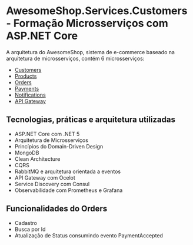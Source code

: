 # AwesomeShop.Services.Customers - Formação Microsserviços com ASP.NET Core

A arquitetura do AwesomeShop, sistema de e-commerce baseado na arquitetura de microsserviços, contém 6 microsserviços:
- [Customers](https://github.com/fillipe-felix/AwesomeShop.Services.Customers)
- [Products](https://github.com/fillipe-felix/AwesomeShop.Services.Products) 
- [Orders](https://github.com/fillipe-felix/AwesomeShop.Services.Orders)
- [Payments](https://github.com/fillipe-felix/AwesomeShop.Services.Payments)
- [Notifications](https://github.com/fillipe-felix/AwesomeShop.Services.Notifications)
- [API Gateway](https://github.com/fillipe-felix/AwesomeShop.Services.ApiGateway)

## Tecnologias, práticas e arquitetura utilizadas
- ASP.NET Core com .NET 5
- Arquitetura de Microsserviços
- Princípios do Domain-Driven Design
- MongoDB
- Clean Architecture
- CQRS
- RabbitMQ e arquitetura orientada a eventos
- API Gateway com Ocelot 
- Service Discovery com Consul
- Observabilidade com Prometheus e Grafana

## Funcionalidades do Orders
- Cadastro
- Busca por Id
- Atualização de Status consumindo evento PaymentAccepted
